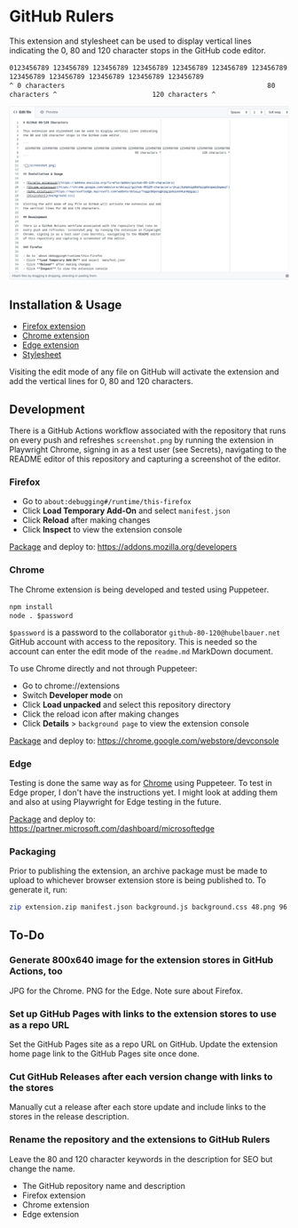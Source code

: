 # GitHub Rulers

This extension and stylesheet can be used to display vertical lines indicating
the 0, 80 and 120 character stops in the GitHub code editor.

```
0123456789 123456789 123456789 123456789 123456789 123456789 123456789 123456789 123456789 123456789 123456789 123456789
^ 0 characters                                                   80 characters ^                        120 characters ^
```

![](screenshot.png)

## Installation & Usage

- [Firefox extension](https://addons.mozilla.org/firefox/addon/github-80-120-characters)
- [Chrome extension](https://chrome.google.com/webstore/detail/github-80120-characters/lkipjkpbpmlgdbbhplgbbngadibgaalf)
- [Edge extension](https://microsoftedge.microsoft.com/addons/detail/foggcbbpoogpcpgjpdeloomklnmpglpj)
- [Stylesheet](background.css)

Visiting the edit mode of any file on GitHub will activate the extension and add
the vertical lines for 0, 80 and 120 characters.

## Development

There is a GitHub Actions workflow associated with the repository that runs on
every push and refreshes `screenshot.png` by running the extension in Playwright
Chrome, signing in as a test user (see Secrets), navigating to the README editor
of this repository and capturing a screenshot of the editor.

### Firefox

- Go to `about:debugging#/runtime/this-firefox`
- Click **Load Temporary Add-On** and select `manifest.json`
- Click **Reload** after making changes
- Click **Inspect** to view the extension console

[Package](#packaging) and deploy to: https://addons.mozilla.org/developers

### Chrome

The Chrome extension is being developed and tested using Puppeteer.

```
npm install
node . $password
```

`$password` is a password to the collaborator `github-80-120@hubelbauer.net`
GitHub account with access to the repository. This is needed so the account can
enter the edit mode of the `readme.md` MarkDown document.

To use Chrome directly and not through Puppeteer:

- Go to chrome://extensions
- Switch **Developer mode** on
- Click **Load unpacked** and select this repository directory
- Click the reload icon after making changes
- Click **Details** > `background page` to view the extension console

[Package](#packaging) and deploy to: https://chrome.google.com/webstore/devconsole

### Edge

Testing is done the same way as for [Chrome](#chrome) using Puppeteer. To test
in Edge proper, I don't have the instructions yet. I might look at adding them
and also at using Playwright for Edge testing in the future.

[Package](#packaging) and deploy to: https://partner.microsoft.com/dashboard/microsoftedge

### Packaging

Prior to publishing the extension, an archive package must be made to upload to
whichever browser extension store is being published to. To generate it, run:

```sh
zip extension.zip manifest.json background.js background.css 48.png 96.png
```

## To-Do

### Generate 800x640 image for the extension stores in GitHub Actions, too

JPG for the Chrome. PNG for the Edge. Note sure about Firefox.

### Set up GitHub Pages with links to the extension stores to use as a repo URL

Set the GitHub Pages site as a repo URL on GitHub. Update the extension home
page link to the GitHub Pages site once done.

### Cut GitHub Releases after each version change with links to the stores

Manually cut a release after each store update and include links to the stores
in the release description.

### Rename the repository and the extensions to GitHub Rulers

Leave the 80 and 120 character keywords in the description for SEO but change
the name.

- The GitHub repository name and description
- Firefox extension
- Chrome extension
- Edge extension

